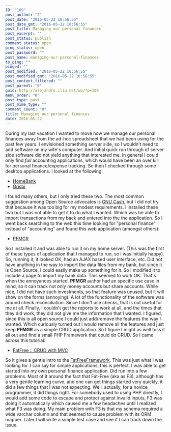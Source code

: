 ```yaml
---
ID: "109"
post_author: "2"
post_date: "2016-05-22 10:56:55"
post_date_gmt: "2016-05-22 10:56:55"
post_title: Managing our personal finances
post_excerpt: ""
post_status: publish
comment_status: open
ping_status: open
post_password: ""
post_name: managing-our-personal-finances
to_ping: ""
pinged: ""
post_modified: "2016-05-22 10:56:55"
post_modified_gmt: "2016-05-22 10:56:55"
post_content_filtered: ""
post_parent: "0"
guid: http://alejandro.iliu.net/wp/?p=109
menu_order: "0"
post_type: post
post_mime_type: ""
comment_count: "0"
title: Managing our personal finances
date: 2016-05-22
---
```


During my last vacation I wanted to move how we manage our personal
finances away from the ad-hoc spreadsheet that we had been using for
the past few years. I envisioned something server side, so I wouldn't
need to add software on my wife's computer. And initial quick run
through of server side software did not yield anything that interested
me. In general I could only find _full_ accounting applications, which
would have been an over kill for personal finance/expense tracking. So
then I checked through some desktop applications. I looked at the
following:

*   [HomeBank](http://homebank.free.fr/)
*   [Grisbi](http://www.grisbi.org/)

I found many others, but I only tried these two. The most common
suggestion among Open Source advocates is [GNU Cash](https://www.gnucash.org/),
but I did not try that because it was too big for my modest
requirements. I installed these two but I was not able to get it to do
what I wanted. Which was be able to import transactions from my back
and entered into the the application. So I went back searching to the
web this time looking for "personal finance" instead of "accounting"
and found this web application (amongst others):

*   [PFMGR](https://sourceforge.net/projects/pfmgr/)

So I installed it and was able to run it on my home server. (This was
the first of these types of application that I managed to run, so I was
initially happy). So, running it, it looked OK, had an AJAX based user
interface, etc. Did not have anything in the way to import the data
files from my bank, but since it is Open Source, I could easily make
up something for it. So I modified it to include a page to import my
bank data. This seemed to work OK. That's when the annoyances started.
**PFMGR** author had an specific use case in mind, so it can track not
only money accounts but share accounts. While nice, I did not have
such investments, so that feature was unused, but it will show on the
forms (annoying). A lot of the functionality of the software was around
check reconciliation. Since I don't use checks, that is not useful for
me at all. Finally, I couldn't get the reports to work at all, and the
times that they did work, they did not give me the information that I
wanted. I figured, since this is all open source I could just add/remove
the features the way I wanted. Which curiously turned out I would remove
all the features and just keep **PFMGR** as a simple CRUD application.
So I figure I might as well toss it all out and find a small PHP
Framework that could do CRUD. So I came across this tutorial:

*   [FatFree :: CRUD with MVC](https://foysalmamun.wordpress.com/2013/03/27/fat-free-crud-with-mvc-tutorial/)

So it gives a gentle intro to the [FatFreeFramework](http://fatfreeframework.com/home).
This was just what I was looking for. I can say for simple applications,
this is perfect. I was able to get started into my own personal finance
application. Did run into a few problems. Most of it around the fact that
Fat-Free (aka as F3), although has a very gentle learning curve, and one
can get things started very quickly, it did a few things that I was not
expecting. Well, actually, for a novice programmer, it did things right.
For somebody used to using PHP directly, I would add some code to escape
and protect against invalid inputs, F3 was doing it automatically which
caused me a few headaches until I realized what F3 was doing. My main
problem with F3 is that my schema required a wide varchar column and
that seemed to cause problem with its ORM mapper. Later I will write
a simple test case and see if I can track down the issue.
